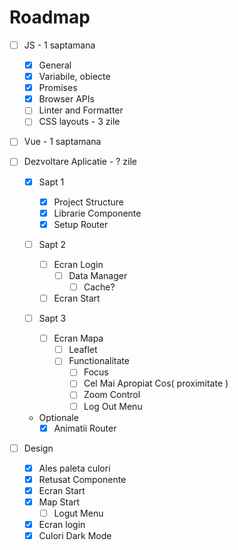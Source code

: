 # Roadmap

- [ ] JS - 1 saptamana

  - [x] General
  - [x] Variabile, obiecte
  - [x] Promises
  - [x] Browser APIs
  - [ ] Linter and Formatter
  - [ ] CSS layouts - 3 zile

- [ ] Vue - 1 saptamana

- [ ] Dezvoltare Aplicatie - ? zile

  - [x] Sapt 1
    - [x] Project Structure
    - [x] Librarie Componente
    - [x] Setup Router
  - [ ] Sapt 2
    - [ ] Ecran Login
      - [ ] Data Manager
        - [ ] Cache?
    - [ ] Ecran Start
  - [ ] Sapt 3

    - [ ] Ecran Mapa
      - [ ] Leaflet
      - [ ] Functionalitate
        - [ ] Focus
        - [ ] Cel Mai Apropiat Cos( proximitate )
        - [ ] Zoom Control
        - [ ] Log Out Menu

  - Optionale
    - [x] Animatii Router

- [ ] Design
  - [x] Ales paleta culori
  - [x] Retusat Componente
  - [x] Ecran Start
  - [x] Map Start
    - [ ] Logut Menu
  - [x] Ecran login
  - [x] Culori Dark Mode
